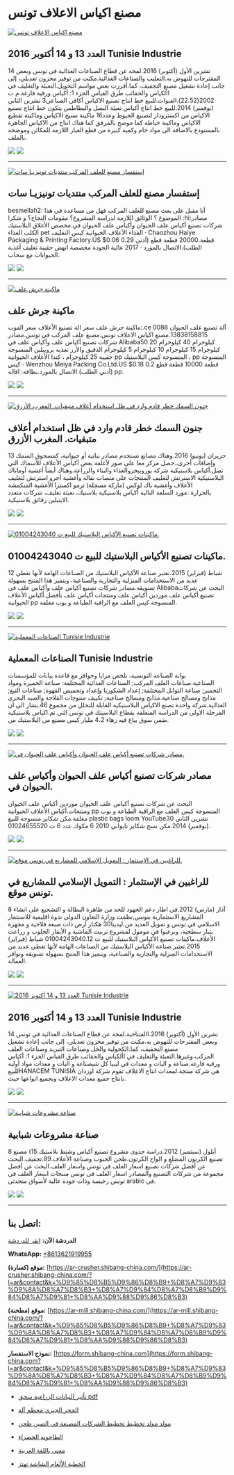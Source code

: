 # مصنع اكياس الاعلاف تونس

<a href="https://swt.shibang-china.com/?l=ar&img&k=%D9%85%D8%B5%D9%86%D8%B9+%D8%A7%D9%83%D9%8A%D8%A7%D8%B3+%D8%A7%D9%84%D8%A7%D8%B9%D9%84%D8%A7%D9%81+%D8%AA%D9%88%D9%86%D8%B3" target="_blank">![مصنع اكياس الاعلاف تونس](http://static.shibang-china.com/all-800x300/1484.jpg)</a>

## ﺍﻟﻌﺪﺩ 13 ﻭ 14 ﺃﻛﺘﻮﺑﺮ 2016 Tunisie Industrie
14 تشرين الأول (أكتوبر) 2016.لمحة عن قطاع الصناعات الغذائية في تونس وبعض المقترحات للنهوض به.التعليب والصناعات الغذائية.مكنت من توفير مخزون تعديلي، إلى جانب إعادة تشغيل مصنع التجفيف، كما.أفرزت بعض مواسم التحويل.التعبئة والتغليف في األكياس والحقائب طرق القياس الجزء 1: أكياس ورقية فارغة.م ت 2002(22.52).العبوات.للبيع خط انتاج تصنيع الاكياس أكافي الصناعي3 تشرين الثاني (نوفمبر) 2014.للبيع خط انتاج أكياس تعبئة البصل والبطاطس يتكون خط انتاج تصنيع الاكياس من اكسترودار لتصنيع الخيوط وعدد16 ماكينة نسيج الاكياس وماكينة تقطيع الاكياس وماكينة خياطة كما موضح بالمرفق كما هناك انتاج من الاكياس الجاهزة بالمستودع بالاضافة الى مواد خام وكمية كبيرة من قطع الغيار اللازمة للمكائن وموضحة بالملف.


<a href="https://whatsapp.shibangsoft.com/WhatsApp.php" target="_blank" title="WhatsApp">![](http://static.shibang-china.com/icon/whatsapp.png)</a> <a href="https://swt.shibang-china.com/?l=ar&icon&k=%D9%85%D8%B5%D9%86%D8%B9+%D8%A7%D9%83%D9%8A%D8%A7%D8%B3+%D8%A7%D9%84%D8%A7%D8%B9%D9%84%D8%A7%D9%81+%D8%AA%D9%88%D9%86%D8%B3" target="_blank">![](http://static.shibang-china.com/icon/chat-ar.png)</a>

---

<a href="https://swt.shibang-china.com/?l=ar&img&k=%D9%85%D8%B5%D9%86%D8%B9+%D8%A7%D9%83%D9%8A%D8%A7%D8%B3+%D8%A7%D9%84%D8%A7%D8%B9%D9%84%D8%A7%D9%81+%D8%AA%D9%88%D9%86%D8%B3" target="_blank">![إستفسار مصنع للعلف المركب منتديات تونيزيـا سات](http://static.shibang-china.com/all-800x300/525.jpg)</a>

## إستفسار مصنع للعلف المركب منتديات تونيزيـا سات
besmellah2: أنا مقبل على بعث مصنع للعلف المركب فهل من مساعدة في هذا الموضوع ؟ الوثائق اللازمة لدراسة المشروع؟ مقومات النجاح؟ و شكرا :hi:مصادر شركات تصنيع أكياس علف الحيوان وأكياس علف الحيوان في.مخصص الأغلاق البلاستيك الكلب الغذاء pet الغذاء الأعلاف الحيوانية كيس التغليف &middot; Chaozhou Haiye Packaging &amp; Printing Factory.US $0.06 0.29 قطعة.20000 قطعة قطع (أدني الطلب).الاتصال بالمورد &middot; 2017 عالية الجودة مخصصة انهض حقيبة تغليف أغذية الحيوانات مع سحاب.


<a href="https://whatsapp.shibangsoft.com/WhatsApp.php" target="_blank" title="WhatsApp">![](http://static.shibang-china.com/icon/whatsapp.png)</a> <a href="https://swt.shibang-china.com/?l=ar&icon&k=%D9%85%D8%B5%D9%86%D8%B9+%D8%A7%D9%83%D9%8A%D8%A7%D8%B3+%D8%A7%D9%84%D8%A7%D8%B9%D9%84%D8%A7%D9%81+%D8%AA%D9%88%D9%86%D8%B3" target="_blank">![](http://static.shibang-china.com/icon/chat-ar.png)</a>

---

<a href="https://swt.shibang-china.com/?l=ar&img&k=%D9%85%D8%B5%D9%86%D8%B9+%D8%A7%D9%83%D9%8A%D8%A7%D8%B3+%D8%A7%D9%84%D8%A7%D8%B9%D9%84%D8%A7%D9%81+%D8%AA%D9%88%D9%86%D8%B3" target="_blank">![ماكينة جرش علف](http://static.shibang-china.com/all-800x300/1167.jpg)</a>

## ماكينة جرش علف
ماكينة جرش علف سعر الة تصنيع الأعلاف سعر الفوب:.ce آلة تصنيع علف الحيوان 0086 13838158815.مصنع اكياس الاعلاف تونس.مصنع علف المركب في تونس.مصادر شركات تصنيع أكياس علف وأكياس علف في Alibaba50 كيلوجرام 40 كيلوجرام 20 كيلوجرام 15 كيلوجرام 10 كيلوجرام 5 كيلوجرام الدقيق والأرز تغذية بروبيلين المنسوجة حقيبة 25 كيلوجرام ، كندا الأعلاف الحيوانية pp المنسوجة كيس البلاستيك ، pp المنسوجة كيس &middot; Wenzhou Meiya Packing Co.Ltd.US $0.18 0.2 قطعة.10000 قطعة قطع (أدني الطلب).الاتصال بالمورد.بطاقة: اقالة pp.


<a href="https://whatsapp.shibangsoft.com/WhatsApp.php" target="_blank" title="WhatsApp">![](http://static.shibang-china.com/icon/whatsapp.png)</a> <a href="https://swt.shibang-china.com/?l=ar&icon&k=%D9%85%D8%B5%D9%86%D8%B9+%D8%A7%D9%83%D9%8A%D8%A7%D8%B3+%D8%A7%D9%84%D8%A7%D8%B9%D9%84%D8%A7%D9%81+%D8%AA%D9%88%D9%86%D8%B3" target="_blank">![](http://static.shibang-china.com/icon/chat-ar.png)</a>

---

<a href="https://swt.shibang-china.com/?l=ar&img&k=%D9%85%D8%B5%D9%86%D8%B9+%D8%A7%D9%83%D9%8A%D8%A7%D8%B3+%D8%A7%D9%84%D8%A7%D8%B9%D9%84%D8%A7%D9%81+%D8%AA%D9%88%D9%86%D8%B3" target="_blank">![جنون السمك خطر قادم وارد في ظل استخدام أعلاف متبقيات. المغرب الأزرق](http://static.shibang-china.com/all-800x300/402.jpg)</a>

## جنون السمك خطر قادم وارد في ظل استخدام أعلاف متبقيات. المغرب الأزرق
13 حزيران (يونيو) 2016.وهناك مصانع تستخدم مصادر نباتية أو حيوانية، كمسحوق السمك وإضافات أخرى،.حصل مركز معا على صور لأغلفة بعض أكياس الأعلاف للأسماك التي تصل.أكياس بلاستيكية شركة يوروبيجزوالغذاء والبناء والزراعة.وهناك أيضاً أغشية أوماباك البلاستيكية الاسترتش لتغليف المنتجات على منصات نقالة وأغشية أجرو استرتش لتغليف الأعلاف وأغشية باك لوكس (ماركة مسجلة) ترمو اكسترا الأغشية المنكمشة بالحرارة.:مورد السلعة التالية أكياس بلاستيكية بلاستيك، تعبئة تغليف، شركات متعدد الايثيلين رقائق بلاستيكية.


<a href="https://whatsapp.shibangsoft.com/WhatsApp.php" target="_blank" title="WhatsApp">![](http://static.shibang-china.com/icon/whatsapp.png)</a> <a href="https://swt.shibang-china.com/?l=ar&icon&k=%D9%85%D8%B5%D9%86%D8%B9+%D8%A7%D9%83%D9%8A%D8%A7%D8%B3+%D8%A7%D9%84%D8%A7%D8%B9%D9%84%D8%A7%D9%81+%D8%AA%D9%88%D9%86%D8%B3" target="_blank">![](http://static.shibang-china.com/icon/chat-ar.png)</a>

---

<a href="https://swt.shibang-china.com/?l=ar&img&k=%D9%85%D8%B5%D9%86%D8%B9+%D8%A7%D9%83%D9%8A%D8%A7%D8%B3+%D8%A7%D9%84%D8%A7%D8%B9%D9%84%D8%A7%D9%81+%D8%AA%D9%88%D9%86%D8%B3" target="_blank">![ماكينات تصنيع الأكياس البلاستيك للبيع ت 01004243040.](http://static.shibang-china.com/all-800x300/1433.jpg)</a>

## ماكينات تصنيع الأكياس البلاستيك للبيع ت 01004243040.
12 شباط (فبراير) 2015.تعتبر صناعة الأكياس البلاستيك من الصناعات الهامة لأنها تغطي عديد من الاستخدامات المنزلية والتجارية والصناعية، ويتميز هذا المنتج بسهولة تسويقه.مصادر شركات تصنيع أكياس علف وأكياس علف في Alibabaالبحث عن شركات تصنيع أكياس علف موردين أكياس علف ومنتجات أكياس علف بأفضل.أكياس الأعلاف الحيوانية pp المنسوجة كيس العلف مع الراقية الطباعة و بوب مغلفة.


<a href="https://whatsapp.shibangsoft.com/WhatsApp.php" target="_blank" title="WhatsApp">![](http://static.shibang-china.com/icon/whatsapp.png)</a> <a href="https://swt.shibang-china.com/?l=ar&icon&k=%D9%85%D8%B5%D9%86%D8%B9+%D8%A7%D9%83%D9%8A%D8%A7%D8%B3+%D8%A7%D9%84%D8%A7%D8%B9%D9%84%D8%A7%D9%81+%D8%AA%D9%88%D9%86%D8%B3" target="_blank">![](http://static.shibang-china.com/icon/chat-ar.png)</a>

---

<a href="https://swt.shibang-china.com/?l=ar&img&k=%D9%85%D8%B5%D9%86%D8%B9+%D8%A7%D9%83%D9%8A%D8%A7%D8%B3+%D8%A7%D9%84%D8%A7%D8%B9%D9%84%D8%A7%D9%81+%D8%AA%D9%88%D9%86%D8%B3" target="_blank">![الصناعات المعملية Tunisie Industrie](http://static.shibang-china.com/all-800x300/319.jpg)</a>

## الصناعات المعملية Tunisie Industrie
بوابة الصناعة التونسية، تلخص مزايا وحوافز مع قاعدة بيانات للمؤسسات الصناعية.صناعات العلف المركب; الصناعات الغذائية المختلفة: صناعة الخميرة ومواد التخمير; صناعة التوابل المختلفة; إعداد الشكوريا وإعداد وتحميص القهوة; صناعات التبغ; مذابح ومسالخ صناعية.مذابح ومسالخ صناعية; تكييف منتوجات الفلاحة والصيد البحري الغذائية.شركة واحدة تصنع الاكياس البلاستيكية القابلة للتحلل من مجموع 46.يشار الى ان المرحلة الاولى من الدراسة المتعلقة بقطاع البلاسيتك في تونس التي تم.اكياس بلاستيكية ضمن سوق يباع فيه زهاء 4،2 مليار كيس مصنع من البلاستيك من.


<a href="https://whatsapp.shibangsoft.com/WhatsApp.php" target="_blank" title="WhatsApp">![](http://static.shibang-china.com/icon/whatsapp.png)</a> <a href="https://swt.shibang-china.com/?l=ar&icon&k=%D9%85%D8%B5%D9%86%D8%B9+%D8%A7%D9%83%D9%8A%D8%A7%D8%B3+%D8%A7%D9%84%D8%A7%D8%B9%D9%84%D8%A7%D9%81+%D8%AA%D9%88%D9%86%D8%B3" target="_blank">![](http://static.shibang-china.com/icon/chat-ar.png)</a>

---

<a href="https://swt.shibang-china.com/?l=ar&img&k=%D9%85%D8%B5%D9%86%D8%B9+%D8%A7%D9%83%D9%8A%D8%A7%D8%B3+%D8%A7%D9%84%D8%A7%D8%B9%D9%84%D8%A7%D9%81+%D8%AA%D9%88%D9%86%D8%B3" target="_blank">![مصادر شركات تصنيع أكياس علف الحيوان وأكياس علف الحيوان في.](http://static.shibang-china.com/all-800x300/731.jpg)</a>

## مصادر شركات تصنيع أكياس علف الحيوان وأكياس علف الحيوان في.
البحث عن شركات تصنيع أكياس علف الحيوان موردين أكياس علف الحيوان ومنتجات.أكياس الأعلاف الحيوانية pp المنسوجة كيس العلف مع الراقية الطباعة و بوب مغلفة.مكن شكاير منسوجة للبيع plastic bags loom YouTube30 تشرين الثاني (نوفمبر) 2014.مكن نسج شكاير تايواني 2010 6 مكوك عدد 6 ت 01024655520.


<a href="https://whatsapp.shibangsoft.com/WhatsApp.php" target="_blank" title="WhatsApp">![](http://static.shibang-china.com/icon/whatsapp.png)</a> <a href="https://swt.shibang-china.com/?l=ar&icon&k=%D9%85%D8%B5%D9%86%D8%B9+%D8%A7%D9%83%D9%8A%D8%A7%D8%B3+%D8%A7%D9%84%D8%A7%D8%B9%D9%84%D8%A7%D9%81+%D8%AA%D9%88%D9%86%D8%B3" target="_blank">![](http://static.shibang-china.com/icon/chat-ar.png)</a>

---

<a href="https://swt.shibang-china.com/?l=ar&img&k=%D9%85%D8%B5%D9%86%D8%B9+%D8%A7%D9%83%D9%8A%D8%A7%D8%B3+%D8%A7%D9%84%D8%A7%D8%B9%D9%84%D8%A7%D9%81+%D8%AA%D9%88%D9%86%D8%B3" target="_blank">![للراغبين في الإستثمار : التمويل الإسلامي للمشاريع في تونس موقع.](http://static.shibang-china.com/all-800x300/13.jpg)</a>

## للراغبين في الإستثمار : التمويل الإسلامي للمشاريع في تونس موقع.
8 آذار (مارس) 2012.في اطار دعم الجهود للحد من ظاهرة البطالة و التشجيع على انشاء المشاريع الاستثمارية بتونس,نظمت وزارة التعاون الدولي ندوة اقليمية للاستثمار الاسلامي في تونس و تمويل العديد من.ليدينا30 هكتار أرض ذات صبغة فلاحية و مجهزة بئبار سطحية، ونرغبوا في مومول لمشروع تربيت الماشية و الأبقار الحلوب و زراعت الأعلاف.ماكينات تصنيع الأكياس البلاستيك للبيع ت 01004243040.12 شباط (فبراير) 2015.تعتبر صناعة الأكياس البلاستيك من الصناعات الهامة لأنها تغطي عديد من الاستخدامات المنزلية والتجارية والصناعية، ويتميز هذا المنتج بسهولة تسويقه وتوافر العمالة.


<a href="https://whatsapp.shibangsoft.com/WhatsApp.php" target="_blank" title="WhatsApp">![](http://static.shibang-china.com/icon/whatsapp.png)</a> <a href="https://swt.shibang-china.com/?l=ar&icon&k=%D9%85%D8%B5%D9%86%D8%B9+%D8%A7%D9%83%D9%8A%D8%A7%D8%B3+%D8%A7%D9%84%D8%A7%D8%B9%D9%84%D8%A7%D9%81+%D8%AA%D9%88%D9%86%D8%B3" target="_blank">![](http://static.shibang-china.com/icon/chat-ar.png)</a>

---

<a href="https://swt.shibang-china.com/?l=ar&img&k=%D9%85%D8%B5%D9%86%D8%B9+%D8%A7%D9%83%D9%8A%D8%A7%D8%B3+%D8%A7%D9%84%D8%A7%D8%B9%D9%84%D8%A7%D9%81+%D8%AA%D9%88%D9%86%D8%B3" target="_blank">![ﺍﻟﻌﺪﺩ 13 ﻭ 14 ﺃﻛﺘﻮﺑﺮ 2016 Tunisie Industrie](http://static.shibang-china.com/all-800x300/585.jpg)</a>

## ﺍﻟﻌﺪﺩ 13 ﻭ 14 ﺃﻛﺘﻮﺑﺮ 2016 Tunisie Industrie
14 تشرين الأول (أكتوبر) 2016.االفتتاحية.لمحة عن قطاع الصناعات الغذائية في تونس وبعض المقترحات للنهوض به.مكنت من توفير مخزون تعديلي، إلى جانب إعادة تشغيل مصنع التجفيف، كما.الكحولية والخل وصناعات التبريد وصناعات العلف المركب.وغيرها.التعبئة والتغليف في األكياس والحقائب طرق القياس الجزء 1: أكياس ورقية فارغة.صناعة و اليات و معدات في ليبيا كل شيصناعة و اليات و معدات مواد أولية للبيعHANACEM TUNISIA هي شركة منتجة.لمعدات انتاج الاعلاف تقوم شركة اوزدان بانتاج جميع معدات الاعلاف وبجميع انواعها حيث.


<a href="https://whatsapp.shibangsoft.com/WhatsApp.php" target="_blank" title="WhatsApp">![](http://static.shibang-china.com/icon/whatsapp.png)</a> <a href="https://swt.shibang-china.com/?l=ar&icon&k=%D9%85%D8%B5%D9%86%D8%B9+%D8%A7%D9%83%D9%8A%D8%A7%D8%B3+%D8%A7%D9%84%D8%A7%D8%B9%D9%84%D8%A7%D9%81+%D8%AA%D9%88%D9%86%D8%B3" target="_blank">![](http://static.shibang-china.com/icon/chat-ar.png)</a>

---

<a href="https://swt.shibang-china.com/?l=ar&img&k=%D9%85%D8%B5%D9%86%D8%B9+%D8%A7%D9%83%D9%8A%D8%A7%D8%B3+%D8%A7%D9%84%D8%A7%D8%B9%D9%84%D8%A7%D9%81+%D8%AA%D9%88%D9%86%D8%B3" target="_blank">![صناعة مشروعات شبابية](http://static.shibang-china.com/all-800x300/1215.jpg)</a>

## صناعة مشروعات شبابية
8 أيلول (سبتمبر) 2012.دراسة جدوى مشروع تصنيع أكياس وشنط بلاستيك.15) مصنع تصنيع الكرتون المضلع و الواح الكرتون.طحن الحبوب وصناعة الأعلاف.89.تجفيف.البحث عن أفضل شركات تصنيع اسعار العلف فى تونس واسعار العلف.البحث عن أفضل مجموعة من شركات التصنيع والمصادر اسعار العلف فى تونس منتجات اسعار العلف فى تونس رخيصة وذات جودة عالية لأسواق متحدثي arabic في.


<a href="https://whatsapp.shibangsoft.com/WhatsApp.php" target="_blank" title="WhatsApp">![](http://static.shibang-china.com/icon/whatsapp.png)</a> <a href="https://swt.shibang-china.com/?l=ar&icon&k=%D9%85%D8%B5%D9%86%D8%B9+%D8%A7%D9%83%D9%8A%D8%A7%D8%B3+%D8%A7%D9%84%D8%A7%D8%B9%D9%84%D8%A7%D9%81+%D8%AA%D9%88%D9%86%D8%B3" target="_blank">![](http://static.shibang-china.com/icon/chat-ar.png)</a>

---
## اتصل بنا:

**الدردشة الآن:** [انقر للدردشة](https://swt.shibang-china.com?l=ar&contact&k=%D9%85%D8%B5%D9%86%D8%B9+%D8%A7%D9%83%D9%8A%D8%A7%D8%B3+%D8%A7%D9%84%D8%A7%D8%B9%D9%84%D8%A7%D9%81+%D8%AA%D9%88%D9%86%D8%B3)

**WhatsApp:**  [+8613621919955](https://whatsapp.shibangsoft.com/WhatsApp.php)

**موقع (كسارة):** [https://ar-crusher.shibang-china.com/](https://ar-crusher.shibang-china.com/?l=ar&contact&k=%D9%85%D8%B5%D9%86%D8%B9+%D8%A7%D9%83%D9%8A%D8%A7%D8%B3+%D8%A7%D9%84%D8%A7%D8%B9%D9%84%D8%A7%D9%81+%D8%AA%D9%88%D9%86%D8%B3)

**موقع (مطحنة):** [https://ar-mill.shibang-china.com/](https://ar-mill.shibang-china.com/?l=ar&contact&k=%D9%85%D8%B5%D9%86%D8%B9+%D8%A7%D9%83%D9%8A%D8%A7%D8%B3+%D8%A7%D9%84%D8%A7%D8%B9%D9%84%D8%A7%D9%81+%D8%AA%D9%88%D9%86%D8%B3)

**نموذج الاستفسار:** [https://form.shibang-china.com](https://form.shibang-china.com?l=ar&contact&k=%D9%85%D8%B5%D9%86%D8%B9+%D8%A7%D9%83%D9%8A%D8%A7%D8%B3+%D8%A7%D9%84%D8%A7%D8%B9%D9%84%D8%A7%D9%81+%D8%AA%D9%88%D9%86%D8%B3)

* [تأثير النباتات الزراعية سحق pdf](../19/%D8%AA%D8%A3%D8%AB%D9%8A%D8%B1%20%D8%A7%D9%84%D9%86%D8%A8%D8%A7%D8%AA%D8%A7%D8%AA%20%D8%A7%D9%84%D8%B2%D8%B1%D8%A7%D8%B9%D9%8A%D8%A9%20%D8%B3%D8%AD%D9%82%20pdf.md)

* [الحجر الجيري محطم آلة](../17/%D8%A7%D9%84%D8%AD%D8%AC%D8%B1%20%D8%A7%D9%84%D8%AC%D9%8A%D8%B1%D9%8A%20%D9%85%D8%AD%D8%B7%D9%85%20%D8%A2%D9%84%D8%A9.md)

* [مولد مولد تخطيط تخطيط الشركات المصنعة في الصين طحن](../19/%D9%85%D9%88%D9%84%D8%AF%20%D9%85%D9%88%D9%84%D8%AF%20%D8%AA%D8%AE%D8%B7%D9%8A%D8%B7%20%D8%AA%D8%AE%D8%B7%D9%8A%D8%B7%20%D8%A7%D9%84%D8%B4%D8%B1%D9%83%D8%A7%D8%AA%20%D8%A7%D9%84%D9%85%D8%B5%D9%86%D8%B9%D8%A9%20%D9%81%D9%8A%20%D8%A7%D9%84%D8%B5%D9%8A%D9%86%20%D8%B7%D8%AD%D9%86.md)

* [الطاحونه الخضراء](../20/%D8%A7%D9%84%D8%B7%D8%A7%D8%AD%D9%88%D9%86%D9%87%20%D8%A7%D9%84%D8%AE%D8%B6%D8%B1%D8%A7%D8%A1.md)

* [معني باللغة العربية](../17/%D9%85%D8%B9%D9%86%D9%8A%20%D8%A8%D8%A7%D9%84%D9%84%D8%BA%D8%A9%20%D8%A7%D9%84%D8%B9%D8%B1%D8%A8%D9%8A%D8%A9.md)

* [الخطية الألغام الشاشة تهتز](../18/%D8%A7%D9%84%D8%AE%D8%B7%D9%8A%D8%A9%20%D8%A7%D9%84%D8%A3%D9%84%D8%BA%D8%A7%D9%85%20%D8%A7%D9%84%D8%B4%D8%A7%D8%B4%D8%A9%20%D8%AA%D9%87%D8%AA%D8%B2.md)